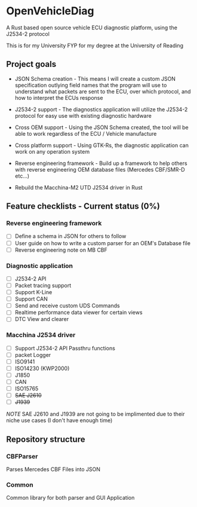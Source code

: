 # OpenVehicleDiag
A Rust based open source vehicle ECU diagnostic platform, using the J2534-2 protocol

This is for my University FYP for my degree at the University of Reading

## Project goals
* JSON Schema creation - This means I will create a custom JSON specification outlying field names that the program will use to understand what packets are sent to the ECU, over which protocol, and how to interpret the ECUs response

* J2534-2 support - The diagnostics application will utilize the J2534-2 protocol for easy use with existing diagnostic hardware

* Cross OEM support - Using the JSON Schema created, the tool will be able to work regardless of the ECU / Vehicle manufacture

* Cross platform support - Using GTK-Rs, the diagnostic application can work on any operation system

* Reverse engineering framework - Build up a framework to help others with reverse engineering OEM database files (Mercedes CBF/SMR-D etc...)

* Rebuild the Macchina-M2 UTD J2534 driver in Rust

## Feature checklists - Current status (0%)
### Reverse engineering framework
- [ ] Define a schema in JSON for others to follow
- [ ] User guide on how to write a custom parser for an OEM's Database file
- [ ] Reverse engineering note on MB CBF
### Diagnostic application
- [ ] J2534-2 API
- [ ] Packet tracing support
- [ ] Support K-Line 
- [ ] Support CAN
- [ ] Send and receive custom UDS Commands
- [ ] Realtime performance data viewer for certain views
- [ ] DTC View and clearer
### Macchina J2534 driver
- [ ] Support J2534-2 API Passthru functions
- [ ] packet Logger
- [ ] ISO9141
- [ ] ISO14230 (KWP2000)
- [ ] J1850
- [ ] CAN 
- [ ] ISO15765
- [ ] ~~SAE J2610~~
- [ ] ~~J1939~~

*NOTE* SAE J2610 and J1939 are not going to be implimented due to their niche use cases  (I don't have enough time)

## Repository structure
### CBFParser
Parses Mercedes CBF Files into JSON

### Common
Common library for both parser and GUI Application
